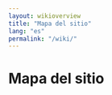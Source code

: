 ```yaml
---
layout: wikioverview
title: "Mapa del sitio"
lang: "es"
permalink: "/wiki/"
---
```

# Mapa del sitio
